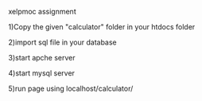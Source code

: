 xelpmoc assignment

1)Copy the given "calculator" folder in your htdocs folder

2)import sql file in your database

3)start apche server

4)start mysql server

5)run page using localhost/calculator/
